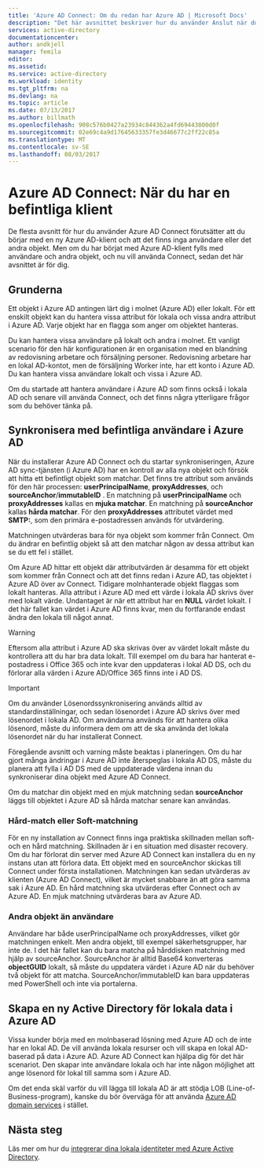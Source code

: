 ```yaml
---
title: 'Azure AD Connect: Om du redan har Azure AD | Microsoft Docs'
description: "Det här avsnittet beskriver hur du använder Anslut när du har en befintlig Azure AD-klient."
services: active-directory
documentationcenter: 
author: andkjell
manager: femila
editor: 
ms.assetid: 
ms.service: active-directory
ms.workload: identity
ms.tgt_pltfrm: na
ms.devlang: na
ms.topic: article
ms.date: 07/13/2017
ms.author: billmath
ms.openlocfilehash: 908c576b0427a23934c844362a4fd69443800d0f
ms.sourcegitcommit: 02e69c4a9d17645633357fe3d46677c2ff22c85a
ms.translationtype: MT
ms.contentlocale: sv-SE
ms.lasthandoff: 08/03/2017
---
```

# <a name="azure-ad-connect-when-you-have-an-existent-tenant"></a>Azure AD Connect: När du har en befintliga klient
De flesta avsnitt för hur du använder Azure AD Connect förutsätter att du börjar med en ny Azure AD-klient och att det finns inga användare eller det andra objekt. Men om du har börjat med Azure AD-klient fylls med användare och andra objekt, och nu vill använda Connect, sedan det här avsnittet är för dig.

## <a name="the-basics"></a>Grunderna
Ett objekt i Azure AD antingen lärt dig i molnet (Azure AD) eller lokalt. För ett enskilt objekt kan du hantera vissa attribut för lokala och vissa andra attribut i Azure AD. Varje objekt har en flagga som anger om objektet hanteras.

Du kan hantera vissa användare på lokalt och andra i molnet. Ett vanligt scenario för den här konfigurationen är en organisation med en blandning av redovisning arbetare och försäljning personer. Redovisning arbetare har en lokal AD-kontot, men de försäljning Worker inte, har ett konto i Azure AD. Du kan hantera vissa användare lokalt och vissa i Azure AD.

Om du startade att hantera användare i Azure AD som finns också i lokala AD och senare vill använda Connect, och det finns några ytterligare frågor som du behöver tänka på.

## <a name="sync-with-existing-users-in-azure-ad"></a>Synkronisera med befintliga användare i Azure AD
När du installerar Azure AD Connect och du startar synkroniseringen, Azure AD sync-tjänsten (i Azure AD) har en kontroll av alla nya objekt och försök att hitta ett befintligt objekt som matchar. Det finns tre attribut som används för den här processen: **userPrincipalName**, **proxyAddresses**, och **sourceAnchor**/**immutableID** . En matchning på **userPrincipalName** och **proxyAddresses** kallas en **mjuka matchar**. En matchning på **sourceAnchor** kallas **hårda matchar**. För den **proxyAddresses** attributet värdet med **SMTP:**, som den primära e-postadressen används för utvärdering.

Matchningen utvärderas bara för nya objekt som kommer från Connect. Om du ändrar en befintlig objekt så att den matchar någon av dessa attribut kan se du ett fel i stället.

Om Azure AD hittar ett objekt där attributvärden är desamma för ett objekt som kommer från Connect och att det finns redan i Azure AD, tas objektet i Azure AD över av Connect. Tidigare molnhanterade objekt flaggas som lokalt hanteras. Alla attribut i Azure AD med ett värde i lokala AD skrivs över med lokalt värde. Undantaget är när ett attribut har en **NULL** värdet lokalt. I det här fallet kan värdet i Azure AD finns kvar, men du fortfarande endast ändra den lokala till något annat.

> [!WARNING]
> Eftersom alla attribut i Azure AD ska skrivas över av värdet lokalt måste du kontrollera att du har bra data lokalt. Till exempel om du bara har hanterat e-postadress i Office 365 och inte kvar den uppdateras i lokal AD DS, och du förlorar alla värden i Azure AD/Office 365 finns inte i AD DS.

> [!IMPORTANT]
> Om du använder Lösenordssynkronisering används alltid av standardinställningar, och sedan lösenordet i Azure AD skrivs över med lösenordet i lokala AD. Om användarna används för att hantera olika lösenord, måste du informera dem om att de ska använda det lokala lösenordet när du har installerat Connect.

Föregående avsnitt och varning måste beaktas i planeringen. Om du har gjort många ändringar i Azure AD inte återspeglas i lokala AD DS, måste du planera att fylla i AD DS med de uppdaterade värdena innan du synkroniserar dina objekt med Azure AD Connect.

Om du matchar din objekt med en mjuk matchning sedan **sourceAnchor** läggs till objektet i Azure AD så hårda matchar senare kan användas.

### <a name="hard-match-vs-soft-match"></a>Hård-match eller Soft-matchning
För en ny installation av Connect finns inga praktiska skillnaden mellan soft- och en hård matchning. Skillnaden är i en situation med disaster recovery. Om du har förlorat din server med Azure AD Connect kan installera du en ny instans utan att förlora data. Ett objekt med en sourceAnchor skickas till Connect under första installationen. Matchningen kan sedan utvärderas av klienten (Azure AD Connect), vilket är mycket snabbare än att göra samma sak i Azure AD. En hård matchning ska utvärderas efter Connect och av Azure AD. En mjuk matchning utvärderas bara av Azure AD.

### <a name="other-objects-than-users"></a>Andra objekt än användare
Användare har både userPrincipalName och proxyAddresses, vilket gör matchningen enkelt. Men andra objekt, till exempel säkerhetsgrupper, har inte de. I det här fallet kan du bara matcha på hårddisken matchning med hjälp av sourceAnchor. SourceAnchor är alltid Base64 konverteras **objectGUID** lokalt, så måste du uppdatera värdet i Azure AD när du behöver två objekt för att matcha. SourceAnchor/immutableID kan bara uppdateras med PowerShell och inte via portalerna.

## <a name="create-a-new-on-premises-active-directory-from-data-in-azure-ad"></a>Skapa en ny Active Directory för lokala data i Azure AD
Vissa kunder börja med en molnbaserad lösning med Azure AD och de inte har en lokal AD. De vill använda lokala resurser och vill skapa en lokal AD-baserad på data i Azure AD. Azure AD Connect kan hjälpa dig för det här scenariot. Den skapar inte användare lokala och har inte någon möjlighet att ange lösenord för lokal till samma som i Azure AD.

Om det enda skäl varför du vill lägga till lokala AD är att stödja LOB (Line-of-Business-program), kanske du bör överväga för att använda [Azure AD domain services](../../active-directory-domain-services/index.md) i stället.

## <a name="next-steps"></a>Nästa steg
Läs mer om hur du [integrerar dina lokala identiteter med Azure Active Directory](active-directory-aadconnect.md).
